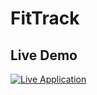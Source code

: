 # FitTrack

## Live Demo

[![Live Application](https://img.shields.io/badge/Live%20Application-Click%20Here-brightgreen)](https://fit-track-mocha-ten.vercel.app/)
